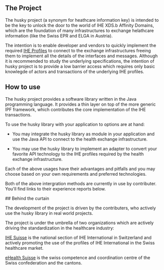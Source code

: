 ## The Project

The husky project (a synonym for heathcare information key) is intended to be
the key to unlock the door to the world of IHE XDS.b Affinity Domains, which
are the foundation of many infrastructures to exchange helathcare information
(like the Swiss EPR and ELGA in Austria).  

The intention is to enable developer and vendors to quickly implement the
required [IHE Profiles](https://profiles.ihe.net) to connect to the exchange
infrastructures freeing them to implement all the details of the interfaces
and messages. Although it is recommended to study the underlying specifications,
the intention of husky project is to provide a low barrier access which requires
only basic knowlegde of actors and transactions of the underlying IHE profiles.

## How to use

The husky project provides a software library written in the Java programming
language. It provides a thin layer on top of the more generic IPF framework,
which contributes the core implementation of the IHE transactions.

To use the husky library with your application to options are at hand:

- You may integrate the husky library as module in your application and use
the Java API to connect to the health exchange infrastructure.

- You may use the husky library to implement an adapter to convert your
favorite API technology to the IHE profiles required by the health exchange
infrastructure.

Each of the above usages have their advantages and pitfalls and you may choose
based on your own requirements and preferred technologies.

Both of the above intergration methods are currently in use by contributer.
You'll find links to their experience reports below.       

## Behind the curtain

The development of the project is driven by the contributers, who actively use
the husky library in real world projects.

The project is under the umbrella of two organizations which are actively driving
the standardization in the healthcare industry:

[IHE Suisse](https://www.ihe-suisse.ch/) is the national section of IHE
International in Switzerland and actively promoting the use of the profiles of
IHE International in the Swiss healthcare market.

[eHealth Suisse](https://www.e-health-suisse.ch/) is the swiss competence and
coordination centre of the Swiss confederation and the cantons.
